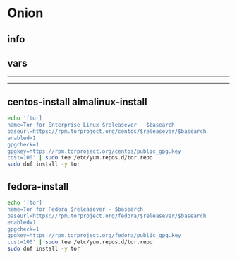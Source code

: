 # Onion

## info

## vars


---




---

## centos-install almalinux-install
```sh
echo '[tor]
name=Tor for Enterprise Linux $releasever - $basearch
baseurl=https://rpm.torproject.org/centos/$releasever/$basearch
enabled=1
gpgcheck=1
gpgkey=https://rpm.torproject.org/centos/public_gpg.key
cost=100' | sudo tee /etc/yum.repos.d/tor.repo
sudo dnf install -y tor
```

## fedora-install
```sh
echo '[tor]
name=Tor for Fedora $releasever - $basearch
baseurl=https://rpm.torproject.org/fedora/$releasever/$basearch
enabled=1
gpgcheck=1
gpgkey=https://rpm.torproject.org/fedora/public_gpg.key
cost=100' | sudo tee /etc/yum.repos.d/tor.repo
sudo dnf install -y tor
```

